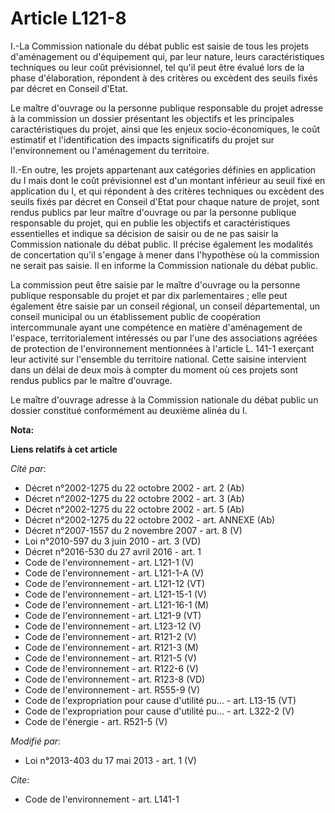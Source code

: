 # Article L121-8

I.-La Commission nationale du débat public est saisie de tous les projets d'aménagement ou d'équipement qui, par leur nature,
leurs caractéristiques techniques ou leur coût prévisionnel, tel qu'il peut être évalué lors de la phase d'élaboration,
répondent à des critères ou excèdent des seuils fixés par décret en Conseil d'Etat. 

Le maître d'ouvrage ou la personne publique responsable du projet adresse à la commission un dossier présentant les objectifs
et les principales caractéristiques du projet, ainsi que les enjeux socio-économiques, le coût estimatif et l'identification
des impacts significatifs du projet sur l'environnement ou l'aménagement du territoire. 

II.-En outre, les projets appartenant aux catégories définies en application du I mais dont le coût prévisionnel est d'un
montant inférieur au seuil fixé en application du I, et qui répondent à des critères techniques ou excèdent des seuils fixés
par décret en Conseil d'Etat pour chaque nature de projet, sont rendus publics par leur maître d'ouvrage ou par la personne
publique responsable du projet, qui en publie les objectifs et caractéristiques essentielles et indique sa décision de saisir
ou de ne pas saisir la Commission nationale du débat public. Il précise également les modalités de concertation qu'il
s'engage à mener dans l'hypothèse où la commission ne serait pas saisie. Il en informe la Commission nationale du débat
public. 

La commission peut être saisie par le maître d'ouvrage ou la personne publique responsable du projet et par dix
parlementaires ; elle peut également être saisie par un conseil régional, un conseil départemental, un conseil municipal ou
un établissement public de coopération intercommunale ayant une compétence en matière d'aménagement de l'espace,
territorialement intéressés ou par l'une des associations agréées de protection de l'environnement mentionnées à l'article L.
141-1 exerçant leur activité sur l'ensemble du territoire national. Cette saisine intervient dans un délai de deux mois à
compter du moment où ces projets sont rendus publics par le maître d'ouvrage. 

Le maître d'ouvrage adresse à la Commission nationale du débat public un dossier constitué conformément au deuxième alinéa du
I.

**Nota:**



**Liens relatifs à cet article**

_Cité par_:

  - Décret n°2002-1275 du 22 octobre 2002 - art. 2 (Ab)
  - Décret n°2002-1275 du 22 octobre 2002 - art. 3 (Ab)
  - Décret n°2002-1275 du 22 octobre 2002 - art. 5 (Ab)
  - Décret n°2002-1275 du 22 octobre 2002 - art. ANNEXE (Ab)
  - Décret n°2007-1557 du 2 novembre 2007 - art. 8 (V)
  - Loi n°2010-597 du 3 juin 2010 - art. 3 (VD)
  - Décret n°2016-530 du 27 avril 2016 - art. 1
  - Code de l'environnement - art. L121-1 (V)
  - Code de l'environnement - art. L121-1-A (V)
  - Code de l'environnement - art. L121-12 (VT)
  - Code de l'environnement - art. L121-15-1 (V)
  - Code de l'environnement - art. L121-16-1 (M)
  - Code de l'environnement - art. L121-9 (VT)
  - Code de l'environnement - art. L123-12 (V)
  - Code de l'environnement - art. R121-2 (V)
  - Code de l'environnement - art. R121-3 (M)
  - Code de l'environnement - art. R121-5 (V)
  - Code de l'environnement - art. R122-6 (V)
  - Code de l'environnement - art. R123-8 (VD)
  - Code de l'environnement - art. R555-9 (V)
  - Code de l'expropriation pour cause d'utilité pu... - art. L13-15 (VT)
  - Code de l'expropriation pour cause d'utilité pu... - art. L322-2 (V)
  - Code de l'énergie - art. R521-5 (V)

_Modifié par_:

  - Loi n°2013-403 du 17 mai 2013 - art. 1 (V)

_Cite_:

  - Code de l'environnement - art. L141-1
